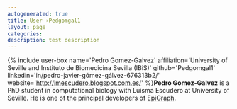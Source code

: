 ```yaml
---
autogenerated: true
title: User ›Pedgomgal1
layout: page
categories: 
description: test description
---
```


{% include user-box name='Pedro Gomez-Galvez' affiliation='University of Seville and Instituto de Biomedicina Sevilla (IBiS)' github='Pedgomgal1' linkedin='in/pedro-javier-gómez-gálvez-676313b2/' website='http://lmescudero.blogspot.com.es/' %}**Pedro Gomez-Galvez** is a PhD student in computational biology with Luisma Escudero at University of Seville. He is one of the principal developers of [EpiGraph](/plugins/epigraph).
